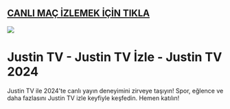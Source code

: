 ## <a href="https://bit.ly/goley903">CANLI MAÇ İZLEMEK İÇİN TIKLA</a>

<a href="https://bit.ly/goley903"><img src="https://s13.gifyu.com/images/SPuTg.gif"></a>

# Justin TV - Justin TV İzle - Justin TV 2024
Justin TV ile 2024'te canlı yayın deneyimini zirveye taşıyın! Spor, eğlence ve daha fazlasını Justin TV izle keyfiyle keşfedin. Hemen katılın!
